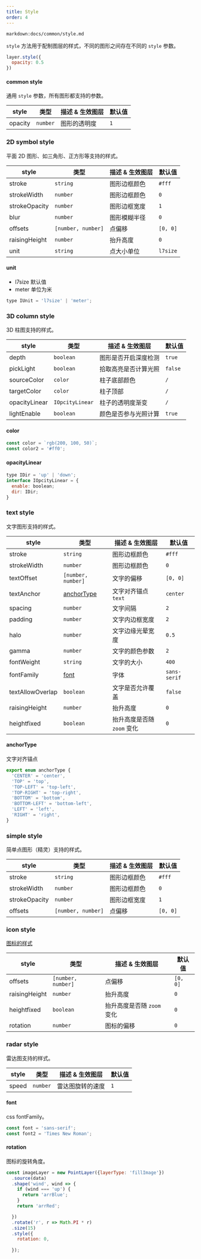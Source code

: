 ```yaml
---
title: Style
order: 4
---
```


`markdown:docs/common/style.md`

`style` 方法用于配制图层的样式，不同的图形之间存在不同的 `style` 参数。
```js
layer.style({
  opacity: 0.5
})
```

#### common style
通用 `style` 参数，所有图形都支持的参数。

| style            | 类型               | 描述 & 生效图层                      | 默认值   |
| ---------------- | ----------------- | ---------------------------------- | -------- |
| opacity          | `number`           | 图形的透明度                         | `1`     |


### 2D symbol style

平面 2D 图形、如三角形、正方形等支持的样式。

| style            | 类型               | 描述 & 生效图层                      | 默认值   |
| ---------------- | ----------------- | ---------------------------------- | -------- |
| stroke           | `string`          | 图形边框颜色                         | `#fff`   |
| strokeWidth      | `number`          | 图形边框颜色                         | `0`      |
| strokeOpacity    | `number`          | 图形边框宽度                         | `1`      |
| blur             | `number`           | 图形模糊半径                        | `0`      |
| offsets          | `[number, number]`| 点偏移                              | `[0, 0]` |
| raisingHeight    | `number` | 抬升高度                                      | `0` |
| unit             | `string` | 点大小单位                                    | `l7size` |


#### unit

- l7size 默认值
- meter 单位为米
```js
type IUnit = 'l7size' | 'meter';
```

### 3D column style

3D 柱图支持的样式。

| style            | 类型               | 描述 & 生效图层                      | 默认值   |
| ---------------- | ----------------- | ---------------------------------- | -------- |
| depth            | `boolean`         | 图形是否开启深度检测                  |  `true`  |
| pickLight        | `boolean`         | 拾取高亮是否计算光照                  | `false`  |
| sourceColor      | `color`           | 柱子底部颜色                         | `/`     |
| targetColor      | `color`           | 柱子顶部                            | `/`      |
| opacityLinear    | `IOpcityLinear`   | 柱子的透明度渐变                      | `/`      |
| lightEnable      | `boolean`         | 颜色是否参与光照计算                   | `true`   |

#### color
```js
const color = `rgb(200, 100, 50)`;
const color2 = '#ff0';
```

#### opacityLinear
```js
type IDir = 'up' | 'down';
interface IOpcityLinear = {
  enable: boolean;
  dir: IDir;
}
```

### text style

文字图形支持的样式。

| style            | 类型               | 描述 & 生效图层                      | 默认值   |
| ---------------- | ----------------- | ---------------------------------- | -------- |
| stroke           | `string`          | 图形边框颜色                         | `#fff`   |
| strokeWidth      | `number`          | 图形边框颜色                         | `0`      |
| textOffset       | `[number, number]` | 文字的偏移                          | `[0, 0]` |
| textAnchor       | [anchorType](/zh/docs/api/point_layer/style#anchortype) | 文字对齐锚点 `text` | `center` |
| spacing          | `number` | 文字间隔                                      | `2`  |
| padding          | `number` | 文字内边框宽度                                 | `2` |
| halo             | `number` | 文字边缘光晕宽度                               | `0.5` |
| gamma            | `number` | 文字的颜色参数                                 | `2` |
| fontWeight       | `string` | 文字的大小                                     | `400` |
| fontFamily       | [font](/zh/docs/api/point_layer/style#font) | 字体        | `sans-serif` |
| textAllowOverlap | `boolean`| 文字是否允许覆盖                                | `false` |
| raisingHeight    | `number` | 抬升高度                                         | `0` |
| heightfixed      | `boolean`         | 抬升高度是否随 `zoom` 变化             | `0` |

#### anchorType

文字对齐锚点

```javascript
export enum anchorType {
  'CENTER' = 'center',
  'TOP' = 'top',
  'TOP-LEFT' = 'top-left',
  'TOP-RIGHT' = 'top-right',
  'BOTTOM' = 'bottom',
  'BOTTOM-LEFT' = 'bottom-left',
  'LEFT' = 'left',
  'RIGHT' = 'right',
}
```

### simple style

简单点图形（精灵）支持的样式。

| style            | 类型               | 描述 & 生效图层                      | 默认值   |
| ---------------- | ----------------- | ---------------------------------- | -------- |
| stroke           | `string`          | 图形边框颜色                         | `#fff`   |
| strokeWidth      | `number`          | 图形边框颜色                         | `0`      |
| strokeOpacity    | `number`          | 图形边框宽度                         | `1`      |
| offsets          | `[number, number]`| 点偏移                              | `[0, 0]` |

### icon style

[图标的样式](/zh/docs/api/point_layer/shape#图标)

| style            | 类型               | 描述 & 生效图层                      | 默认值   |
| ---------------- | ----------------- | ---------------------------------- | -------- |
| offsets          | `[number, number]`| 点偏移                              | `[0, 0]` |
| raisingHeight    | `number`          | 抬升高度                             | `0`      |
| heightfixed      | `boolean`         | 抬升高度是否随 `zoom` 变化            | `0`      |
| rotation         | `number`          | 图标的偏移                           | `0` |


### radar style

雷达图支持的样式。

| style            | 类型               | 描述 & 生效图层                      | 默认值   |
| ---------------- | ----------------- | ---------------------------------- | -------- |
| speed            | `number`          | 雷达图旋转的速度                      | `1`      |


#### font

css fontFamily。

```js
const font = 'sans-serif';
const font2 = 'Times New Roman';
```

#### rotation

图标的旋转角度。

```js
const imageLayer = new PointLayer({layerType: 'fillImage'})
  .source(data)
  .shape('wind', wind => {
    if (wind === 'up') {
      return 'arrBlue';
    }
    return 'arrRed';

  })
  .rotate('r', r => Math.PI * r)
  .size(15)
  .style({
    rotation: 0,
    
  });
```